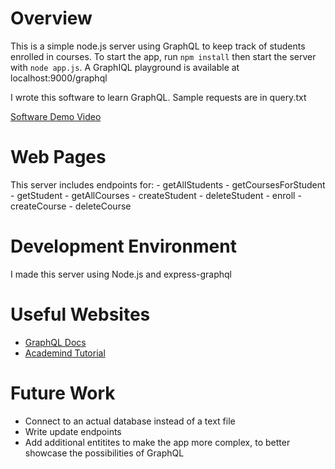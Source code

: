 # Overview

This is a simple node.js server using GraphQL to keep track of students enrolled in courses. To start the app, run `npm install` then start the server with `node app.js`. A GraphIQL playground is available at localhost:9000/graphql

I wrote this software to learn GraphQL. Sample requests are in query.txt

[Software Demo Video](http://youtu.be/yjStrzbbCM4?hd=1)

# Web Pages

This server includes endpoints for: - getAllStudents - getCoursesForStudent - getStudent - getAllCourses - createStudent - deleteStudent - enroll - createCourse - deleteCourse

# Development Environment

I made this server using Node.js and express-graphql

# Useful Websites

-   [GraphQL Docs](https://graphql.org/)
-   [Academind Tutorial](https://pro.academind.com/courses/enrolled/767386)

# Future Work

-   Connect to an actual database instead of a text file
-   Write update endpoints
-   Add additional entitites to make the app more complex, to better showcase the possibilities of GraphQL

